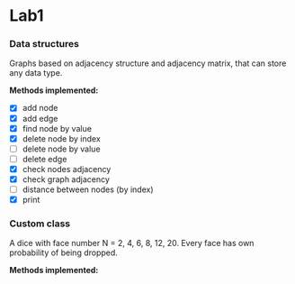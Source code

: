 # Lab1
### Data structures
Graphs based on adjacency structure and adjacency matrix, that can store any data type.

**Methods implemented:**
- [x] add node
- [x] add edge
- [x] find node by value
- [x] delete node by index
- [ ] delete node by value
- [ ] delete edge
- [x] check nodes adjacency
- [x] check graph adjacency
- [ ] distance between nodes (by index)
- [x] print

### Custom class
A dice with face number N = 2, 4, 6, 8, 12, 20.
Every face has own probability of being dropped.

**Methods implemented:**
